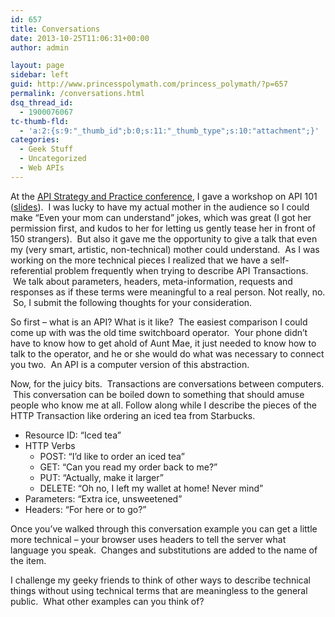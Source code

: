 ```yaml
---
id: 657
title: Conversations
date: 2013-10-25T11:06:31+00:00
author: admin

layout: page
sidebar: left
guid: http://www.princesspolymath.com/princess_polymath/?p=657
permalink: /conversations.html
dsq_thread_id:
  - 1900076067
tc-thumb-fld:
  - 'a:2:{s:9:"_thumb_id";b:0;s:11:"_thumb_type";s:10:"attachment";}'
categories:
  - Geek Stuff
  - Uncategorized
  - Web APIs
---
```

At the [API Strategy and Practice conference](http://www.apistrategyconference.com), I gave a workshop on API 101 ([slides](http://www.slideshare.net/synedra/api-101-understanding-apis)).  I was lucky to have my actual mother in the audience so I could make &#8220;Even your mom can understand&#8221; jokes, which was great (I got her permission first, and kudos to her for letting us gently tease her in front of 150 strangers).  But also it gave me the opportunity to give a talk that even my (very smart, artistic, non-technical) mother could understand.  As I was working on the more technical pieces I realized that we have a self-referential problem frequently when trying to describe API Transactions.  We talk about parameters, headers, meta-information, requests and responses as if these terms were meaningful to a real person. Not really, no.  So, I submit the following thoughts for your consideration.

So first &#8211; what is an API? What is it like?  The easiest comparison I could come up with was the old time switchboard operator.  Your phone didn&#8217;t have to know how to get ahold of Aunt Mae, it just needed to know how to talk to the operator, and he or she would do what was necessary to connect you two.  An API is a computer version of this abstraction.

Now, for the juicy bits.  Transactions are conversations between computers.  This conversation can be boiled down to something that should amuse people who know me at all. Follow along while I describe the pieces of the HTTP Transaction like ordering an iced tea from Starbucks.

  * Resource ID: &#8220;Iced tea&#8221;
  * HTTP Verbs 
      * POST: &#8220;I&#8217;d like to order an iced tea&#8221;
      * GET: &#8220;Can you read my order back to me?&#8221;
      * PUT: &#8220;Actually, make it larger&#8221;
      * DELETE: &#8220;Oh no, I left my wallet at home! Never mind&#8221;
  * Parameters: &#8220;Extra ice, unsweetened&#8221;
  * Headers: &#8220;For here or to go?&#8221;

Once you&#8217;ve walked through this conversation example you can get a little more technical &#8211; your browser uses headers to tell the server what language you speak.  Changes and substitutions are added to the name of the item.

I challenge my geeky friends to think of other ways to describe technical things without using technical terms that are meaningless to the general public.  What other examples can you think of?

&nbsp;